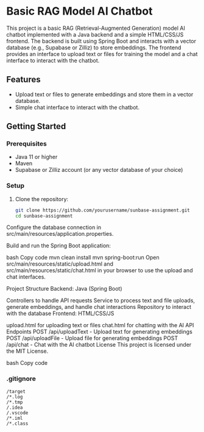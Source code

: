 # Basic RAG Model AI Chatbot

This project is a basic RAG (Retrieval-Augmented Generation) model AI chatbot implemented with a Java backend and a simple HTML/CSS/JS frontend. The backend is built using Spring Boot and interacts with a vector database (e.g., Supabase or Zilliz) to store embeddings. The frontend provides an interface to upload text or files for training the model and a chat interface to interact with the chatbot.

## Features
- Upload text or files to generate embeddings and store them in a vector database.
- Simple chat interface to interact with the chatbot.

## Getting Started

### Prerequisites
- Java 11 or higher
- Maven
- Supabase or Zilliz account (or any vector database of your choice)

### Setup

1. Clone the repository:

   ```bash
   git clone https://github.com/yourusername/sunbase-assignment.git
   cd sunbase-assignment
Configure the database connection in src/main/resources/application.properties.

Build and run the Spring Boot application:

bash
Copy code
mvn clean install
mvn spring-boot:run
Open src/main/resources/static/upload.html and src/main/resources/static/chat.html in your browser to use the upload and chat interfaces.

Project Structure
Backend: Java (Spring Boot)

Controllers to handle API requests
Service to process text and file uploads, generate embeddings, and handle chat interactions
Repository to interact with the database
Frontend: HTML/CSS/JS

upload.html for uploading text or files
chat.html for chatting with the AI
API Endpoints
POST /api/uploadText - Upload text for generating embeddings
POST /api/uploadFile - Upload file for generating embeddings
POST /api/chat - Chat with the AI chatbot
License
This project is licensed under the MIT License.

bash
Copy code

### .gitignore

```gitignore
/target
/*.log
/*.tmp
/.idea
/.vscode
/*.iml
/*.class
